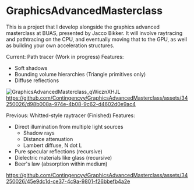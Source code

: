 # GraphicsAdvancedMasterclass

This is a project that I develop alongside the graphics advanced masterclass at BUAS, presented by Jacco Bikker. It will involve raytracing and pathtracing on the CPU, and eventually moving that to the GPU, as well as building your own acceleration structures.

Current: Path tracer (Work in progress)
Features:
- Soft shadows
- Bounding volume hierarchies (Triangle primitives only)
- Diffuse reflections

![GraphicsAdvancedMasterclass_qWicznXHJL](https://github.com/Contingencyy/GraphicsAdvancedMasterclass/assets/34250026/b21442ac-1a37-4ee4-9f69-2b5e4c26b58e)
https://github.com/Contingencyy/GraphicsAdvancedMasterclass/assets/34250026/d98b008a-974e-4b08-9c62-d4602d0e9ac4

Previous: Whitted-style raytracer (Finished)
Features:
- Direct illumination from multiple light sources
  - Shadow rays
  - Distance attenuation
  - Lambert diffuse, N dot L
- Pure specular reflections (recursive)
- Dielectric materials like glass (recursive)
- Beer's law (absorption within medium)

https://github.com/Contingencyy/GraphicsAdvancedMasterclass/assets/34250026/45e9dc1d-ce37-4c9a-9801-f26bbefb4a2e
